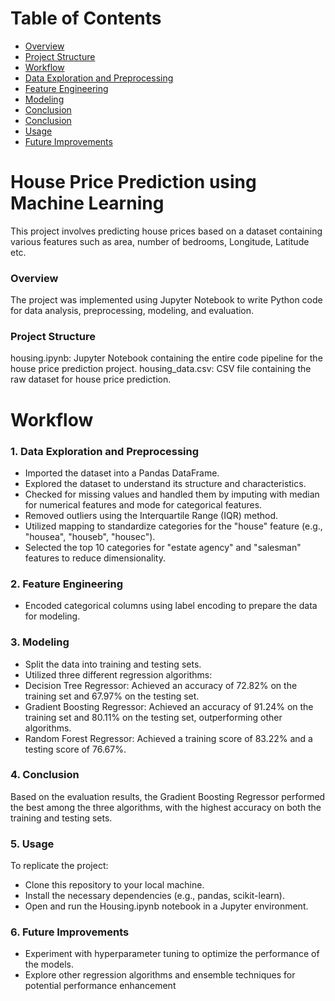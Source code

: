 # Table of Contents
- [Overview](Overview)
- [Project Structure](ProjectStructure)
- [Workflow](Workflow)
- [Data Exploration and Preprocessing](DataExplorationanPreprocessing)
- [Feature Engineering](FeatureEngineering)
- [Modeling](Modeling)
- [Conclusion](Conclusion)
- [Conclusion](Conclusion)
- [Usage](Usage)
- [Future Improvements](FutureImprovements)
# House Price Prediction using Machine Learning
This project involves predicting house prices based on a dataset containing various features such as area, number of bedrooms, Longitude, Latitude etc. 

### Overview
The project was implemented using Jupyter Notebook to write Python code for data analysis, preprocessing, modeling, and evaluation.

### Project Structure
housing.ipynb: Jupyter Notebook containing the entire code pipeline for the house price prediction project.
housing_data.csv: CSV file containing the raw dataset for house price prediction.

# Workflow
### 1. Data Exploration and Preprocessing

- Imported the dataset into a Pandas DataFrame.
- Explored the dataset to understand its structure and characteristics.
- Checked for missing values and handled them by imputing with median for numerical features and mode for categorical features.
- Removed outliers using the Interquartile Range (IQR) method.
- Utilized mapping to standardize categories for the "house" feature (e.g., "housea", "houseb", "housec").
- Selected the top 10 categories for "estate agency" and "salesman" features to reduce dimensionality.
  
### 2. Feature Engineering

- Encoded categorical columns using label encoding to prepare the data for modeling.
  
### 3. Modeling

- Split the data into training and testing sets.
- Utilized three different regression algorithms:
- Decision Tree Regressor: Achieved an accuracy of 72.82% on the training set and 67.97% on the testing set.
- Gradient Boosting Regressor: Achieved an accuracy of 91.24% on the training set and 80.11% on the testing set, outperforming other algorithms.
- Random Forest Regressor: Achieved a training score of 83.22% and a testing score of 76.67%.
  
### 4. Conclusion

Based on the evaluation results, the Gradient Boosting Regressor performed the best among the three algorithms, with the highest accuracy on both the training and testing sets.

### 5. Usage

To replicate the project:

- Clone this repository to your local machine.
-  Install the necessary dependencies (e.g., pandas, scikit-learn).
- Open and run the Housing.ipynb notebook in a Jupyter environment.
   
### 6. Future Improvements

- Experiment with hyperparameter tuning to optimize the performance of the models.
- Explore other regression algorithms and ensemble techniques for potential performance enhancement
